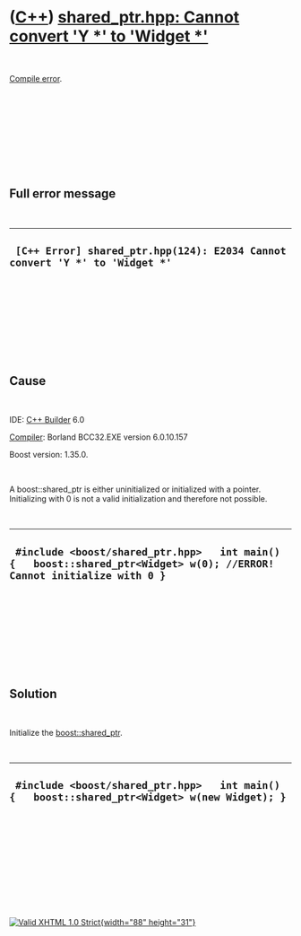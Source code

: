 



 

 

 

 

 

([C++](Cpp.htm)) [shared\_ptr.hpp: Cannot convert 'Y \*' to 'Widget \*'](CppCompileErrorShared_ptrHppCannotConvertYptrToWidgetPtr.htm)
======================================================================================================================================

 

[Compile error](CppCompileError.htm).

 

 

 

 

 

Full error message
------------------

 

  ------------------------------------------------------------------------------
  ` [C++ Error] shared_ptr.hpp(124): E2034 Cannot convert 'Y *' to 'Widget *'`
  ------------------------------------------------------------------------------

 

 

 

 

 

Cause
-----

 

IDE: [C++ Builder](CppBuilder.htm) 6.0

[Compiler](CppCompiler.htm): Borland BCC32.EXE version 6.0.10.157

Boost version: 1.35.0.

 

A boost::shared\_ptr is either uninitialized or initialized with a
pointer. Initializing with 0 is not a valid initialization and therefore
not possible.

 

  -------------------------------------------------------------------------------------------------------------------------
  ` #include <boost/shared_ptr.hpp>   int main() {   boost::shared_ptr<Widget> w(0); //ERROR! Cannot initialize with 0 }`
  -------------------------------------------------------------------------------------------------------------------------

 

 

 

 

 

Solution
--------

 

Initialize the [boost::shared\_ptr](CppShared_ptr.htm).

 

  ------------------------------------------------------------------------------------------------
  ` #include <boost/shared_ptr.hpp>   int main() {   boost::shared_ptr<Widget> w(new Widget); }`
  ------------------------------------------------------------------------------------------------

 

 

 

 

 





 

[![Valid XHTML 1.0 Strict](valid-xhtml10.png){width="88"
height="31"}](http://validator.w3.org/check?uri=referer)
